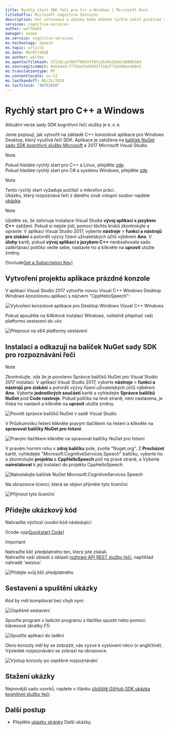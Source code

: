 ```yaml
---
title: Rychlý start SDK řeči pro C++ a Windows | Microsoft Docs
titleSuffix: Microsoft Cognitive Services
description: Get informace a ukázky kódu můžete rychle začít používat sadu SDK řeči s Windows a C++ v kognitivní služby.
services: cognitive-services
author: wolfma61
manager: onano
ms.service: cognitive-services
ms.technology: Speech
ms.topic: article
ms.date: 06/07/2018
ms.author: wolfma
ms.openlocfilehash: 37228ca2f887f0993f707a2b10a2b5dcd888b1b9
ms.sourcegitcommit: 6eb14a2c7ffb1afa4d502f5162f7283d4aceb9e2
ms.translationtype: MT
ms.contentlocale: cs-CZ
ms.lasthandoff: 06/25/2018
ms.locfileid: "36753650"
---
```

# <a name="quickstart-for-c-and-windows"></a>Rychlý start pro C++ a Windows

Aktuální verze sady SDK kognitivní řeči služby je `0.4.0`.

Jsme popisují, jak vytvořit na základě C++ konzolové aplikace pro Windows Desktop, který využívá řeči SDK.
Aplikace je založena na [balíček NuGet sady SDK kognitivní služby Microsoft](https://www.nuget.org/packages/Microsoft.CognitiveServices.Speech) a 2017 Microsoft Visual Studio.

> [!NOTE]
> Pokud hledáte rychlý start pro C++ a Linux, přejděte [zde](quickstart-cpp-linux.md).<br>
> Pokud hledáte rychlý start pro C# a systému Windows, přejděte [zde](quickstart-csharp-windows.md).

> [!NOTE]
> Tento rychlý start vyžaduje počítač s mikrofon práci.<br>
> Ukázku, který rozpoznává řeči z daného zvuk vstupní soubor najdete [ukázka](speech-to-text-sample.md#speech-recognition-from-a-file).

> [!NOTE]
> Ujistěte se, že zahrnuje instalace Visual Studia **vývoj aplikací s jazykem C++** zatížení.
> Pokud si nejste jistí, pomocí těchto kroků zkontrolujte a opravte: V aplikaci Visual Studio 2017, vyberte **nástroje** \> **funkcí a nástrojů pro získání** a potvrdit výzvy řízení uživatelských účtů výběrem **Ano**.
> V **úlohy** kartě, pokud **vývoj aplikací s jazykem C++** neobsahovala sadu zaškrtávací políčko vedle sebe, nastavte ho a klikněte na **upravit** uložte změny.

[!include[Get a Subscription Key](includes/get-subscription-key.md)]

## <a name="creating-an-empty-console-application-project"></a>Vytvoření projektu aplikace prázdné konzole

V aplikaci Visual Studio 2017 vytvořte novou Visual C++ Windows Desktop Windows konzolovou aplikaci s názvem "CppHelloSpeech":

![Vytvoření konzolové aplikace pro Desktop Windows Visual C++ Windows](media/sdk/speechsdk-05-vs-cpp-new-console-app.png)

Pokud spouštíte na 64bitové instalaci Windows, volitelně přepínač vaši platformu sestavení do `x64`:

![Přepnout na x64 platformy sestavení](media/sdk/speechsdk-07-vs-cpp-switch-to-x64.png)

## <a name="install-and-reference-the-speech-sdk-nuget-package"></a>Instalaci a odkazují na balíček NuGet sady SDK pro rozpoznávání řeči

> [!NOTE]
> Zkontrolujte, zda že je povoleno Správce balíčků NuGet pro Visual Studio 2017 instalaci.
> V aplikaci Visual Studio 2017, vyberte **nástroje** \> **funkcí a nástrojů pro získání** a potvrdit výzvy řízení uživatelských účtů výběrem **Ano**. Vyberte **jednotlivých součástí** kartě a vyhledejte **Správce balíčků NuGet** pod **Code nástroje**.
> Pokud políčko na levé straně, není nastavena, je třeba ho nastavit a klikněte na **upravit** uložte změny.
>
> ![Povolit správce balíčků NuGet v sadě Visual Studio ](media/sdk/speechsdk-05-vs-enable-nuget-package-manager.png)

V Průzkumníku řešení klikněte pravým tlačítkem na řešení a klikněte na **spravovat balíčky NuGet pro řešení**.

![Pravým tlačítkem klikněte na spravovat balíčky NuGet pro řešení](media/sdk/speechsdk-09-vs-cpp-manage-nuget-packages.png)

V pravém horním rohu v **zdroj balíčku** pole, zvolte "Nuget.org".
Z **Procházet** kartě, vyhledejte "Microsoft.CognitiveServices.Speech" balíčku, vyberte ho a zkontrolujte **projektu** a **CppHelloSpeech** polí na pravé straně, a Vyberte **nainstalovat** k její instalaci do projektu CppHelloSpeech.

![Nainstalujte balíček NuGet Microsoft.CognitiveServices.Speech](media/sdk/speechsdk-11-vs-cpp-manage-nuget-install.png)

Na obrazovce licenci, která se objeví přijměte tyto licenční:

![Přijmout tyto licenční](media/sdk/speechsdk-12-vs-cpp-manage-nuget-license.png)

## <a name="add-the-sample-code"></a>Přidejte ukázkový kód

Nahradíte výchozí úvodní kód následující:

[!code-cpp[Quickstart Code](~/samples-cognitive-services-speech-sdk/Windows/quickstart-cpp/CppHelloSpeech.cpp#code)]

> [!IMPORTANT]
> Nahraďte klíč předplatného ten, který jste získali. <br>
> Nahraďte vaší oblasti z oblasti [rozhraní API REST služby řeči](https://docs.microsoft.com/en-us/azure/cognitive-services/speech-service/rest-apis), například nahradit 'westus'.

![Přidejte svůj klíč předplatného](media/sdk/sub-key-recognize-speech-cpp.png)

## <a name="build-and-run-the-sample"></a>Sestavení a spuštění ukázky

Kód by měl kompilovat bez chyb nyní:

![Úspěšné sestavení](media/sdk/speechsdk-16-vs-cpp-build.png)

Spusťte program v ladicím programu s tlačítko spustit nebo pomocí klávesové zkratky F5:

![Spusťte aplikaci do ladění](media/sdk/speechsdk-17-vs-cpp-f5.png)

Okno konzoly měl by se zobrazit, vás vyzve k vyslovení něco (v angličtině).
Výsledek rozpoznávání se zobrazí na obrazovce.

![Výstup konzoly po úspěšné rozpoznávání](media/sdk/speechsdk-18-vs-cpp-console-output-release.png)

## <a name="downloading-the-sample"></a>Stažení ukázky

Nejnovější sadu vzorků, najdete v článku [úložiště GitHub SDK ukázka kognitivní služby řeči](https://aka.ms/csspeech/samples).

## <a name="next-steps"></a>Další postup

* Přejděte [ukázky stránky](samples.md) Další ukázky.
